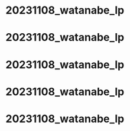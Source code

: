 # 20231108_watanabe_lp
# 20231108_watanabe_lp
# 20231108_watanabe_lp
# 20231108_watanabe_lp
# 20231108_watanabe_lp
